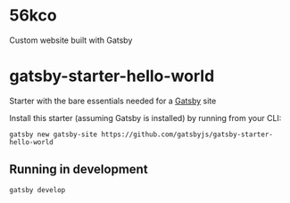 # 56kco

Custom website built with Gatsby

# gatsby-starter-hello-world

Starter with the bare essentials needed for a [Gatsby](https://www.gatsbyjs.org/) site

Install this starter (assuming Gatsby is installed) by running from your CLI:

```
gatsby new gatsby-site https://github.com/gatsbyjs/gatsby-starter-hello-world
```

## Running in development

`gatsby develop`
